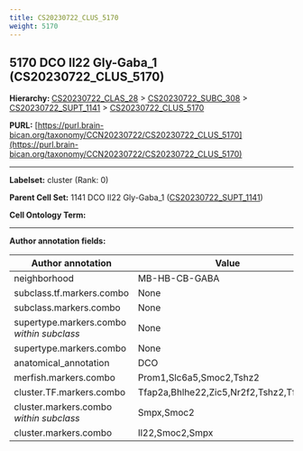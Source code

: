 ```yaml
---
title: CS20230722_CLUS_5170
weight: 5170
---
```

## 5170 DCO Il22 Gly-Gaba_1 (CS20230722_CLUS_5170)
<b>Hierarchy: </b>
[CS20230722_CLAS_28](../CS20230722_CLAS_28) >
[CS20230722_SUBC_308](../CS20230722_SUBC_308) >
[CS20230722_SUPT_1141](../CS20230722_SUPT_1141) >
[CS20230722_CLUS_5170](../CS20230722_CLUS_5170)

**PURL:** [https://purl.brain-bican.org/taxonomy/CCN20230722/CS20230722_CLUS_5170](https://purl.brain-bican.org/taxonomy/CCN20230722/CS20230722_CLUS_5170)

---


**Labelset:** cluster (Rank: 0)

**Parent Cell Set:** 1141 DCO Il22 Gly-Gaba_1 ([CS20230722_SUPT_1141](../CS20230722_SUPT_1141))



**Cell Ontology Term:** 

[MARKER GENES.]: #


---

[TRANSFERRED ANNOTATIONS.]: #


[AUTHOR ANNOTATION FIELDS.]: #


**Author annotation fields:**

| Author annotation | Value |
|-------------------|-------|
|neighborhood|MB-HB-CB-GABA|
|subclass.tf.markers.combo|None|
|subclass.markers.combo|None|
|supertype.markers.combo _within subclass_|None|
|supertype.markers.combo|None|
|anatomical_annotation|DCO|
|merfish.markers.combo|Prom1,Slc6a5,Smoc2,Tshz2|
|cluster.TF.markers.combo|Tfap2a,Bhlhe22,Zic5,Nr2f2,Tshz2,Tfap2b|
|cluster.markers.combo _within subclass_|Smpx,Smoc2|
|cluster.markers.combo|Il22,Smoc2,Smpx|

